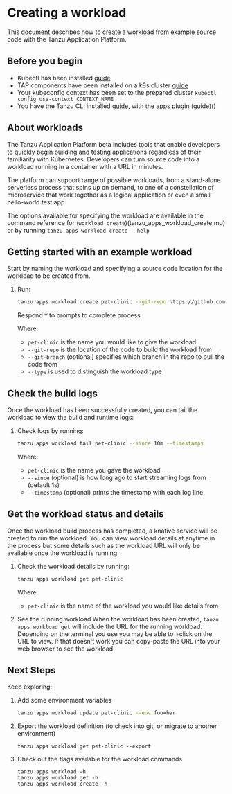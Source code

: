 # <a id='Creating'></a> Creating a workload 

This document describes how to create a workload from example source code with the Tanzu Application Platform.

## <a id='prereqs'></a>Before you begin

+ Kubectl has been installed [guide](https://kubernetes.io/docs/tasks/tools/)
+ TAP components have been installed on a k8s cluster [guide](https://docs.vmware.com/en/VMware-Tanzu-Application-Platform/0.1/tap-0-1/GUID-install.html)
+ Your kubeconfig context has been set to the prepared cluster `kubectl config use-context CONTEXT_NAME`
+ You have the Tanzu CLI installed [guide](https://docs.vmware.com/en/VMware-Tanzu-Application-Platform/0.1/tap-0-1/GUID-install.html#install-the-tanzu-cli-and-package-plugin-4),
with the apps plugin (guide)()

## <a id='create-workload'></a> About workloads

The Tanzu Application Platform beta includes tools that enable developers to quickly begin building and testing applications regardless of their familiarity with Kubernetes. Developers can turn source code into a workload running in a container with a URL in minutes. 

The platform can support range of possible workloads, from a stand-alone serverless process that spins up on demand, to one of a constellation of microservice that work together as a logical application or even a small hello-world test app.

The options available for specifying the workload are available in the command reference
for (`workload create`)(tanzu_apps_workload_create.md) or by running `tanzu apps workload create --help`

## Getting started with an example workload

Start by naming the workload and specifying a source code location for the workload to be created from.

1. Run: 

    ```sh
    tanzu apps workload create pet-clinic --git-repo https://github.com/spring-projects/spring-petclinic --git-branch main --type web  
    ```
    Respond `Y` to prompts to complete process
    
     Where:

     + `pet-clinic` is the name you would like to give the workload
     + `--git-repo` is the location of the code to build the workload from
     + `--git-branch` (optional) specifies which branch in the repo to pull the code from
     + `--type` is used to distinguish the workload type
     


## <a id='workload-tail'></a> Check the build logs

Once the workload has been successfully created, you can tail the workload to view the build and runtime logs:

1. Check logs by running:
    
    ```sh
    tanzu apps workload tail pet-clinic --since 10m --timestamps
    ```
    
    Where:

     + `pet-clinic` is the name you gave the workload
     + `--since` (optional) is how long ago to start streaming logs from (default 1s)
     + `--timestamp` (optional) prints the timestamp with each log line

## <a id='workload-get'></a> Get the workload status and details

Once the workload build process has completed, a knative service will be created to run the workload.
You can view workload details at anytime in the process but some details such as the workload URL will only be available once the workload is running:

1. Check the workload details by running:
    
    ```sh
    tanzu apps workload get pet-clinic
    ```
    
    Where:

     + `pet-clinic` is the name of the workload you would like details from

2. See the running workload
When the workload has been created, `tanzu apps workload get` will include the URL for the running workload.
Depending on the terminal you use you may be able to <ctrl>+click on the URL to view. If that doesn't work you can copy-paste the URL into your web browser to see the workload.
    
## <a id='next-steps'></a> Next Steps

Keep exploring:

1. Add some environment variables

    ```sh
    tanzu apps workload update pet-clinic --env foo=bar
    ```

2. Export the workload definition (to check into git, or migrate to another environment)
    ```
    tanzu apps workload get pet-clinic --export
    ```

 3. Check out the flags available for the workload commands   
    ```
    tanzu apps workload -h
    tanzu apps workload get -h
    tanzu apps workload create -h
    ```
